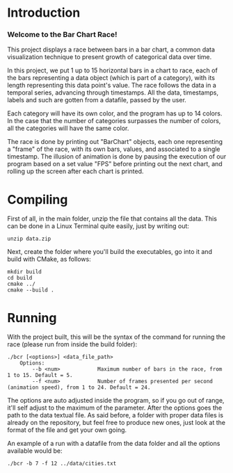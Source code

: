 # Introduction

<!-- TODO -->
### Welcome to the Bar Chart Race!

This project displays a race between bars in a bar chart, a common data visualization technique to present growth
of categorical data over time.

In this project, we put 1 up to 15 horizontal bars in a chart to race,
each of the bars representing a data object (which is part of a category), with its length representing this data point's value.
The race follows the data in a temporal series, advancing through timestamps. All the data, timestamps, labels and such are gotten from
a datafile, passed by the user.

Each category will have its own color, and the program has up to 14 colors. In the case that the number of categories surpasses the number of colors, all the categories will have the same color.

The race is done by printing out "BarChart" objects, each one representing a "frame" of the race, with its own bars, values, and associated to a single timestamp.
The illusion of animation is done by pausing the execution of our program based on a set value "FPS" before printing out the next chart, and rolling up the screen after each chart is printed.

# Compiling

<!-- TODO -->
First of all, in the main folder, unzip the file that contains all the data. This can be done in a Linux Terminal quite easily, just by writing out: 

```console
unzip data.zip
```

Next, create the folder where you'll build the executables, go into it and build with CMake, as follows:

 ```console
mkdir build
cd build
cmake ../
cmake --build .
 ```

# Running

With the project built, this will be the syntax of the command for running the race (please run from inside the build folder): 

```console
./bcr [<options>] <data_file_path>
    Options:
        --b <num>            Maximum number of bars in the race, from 1 to 15. Default = 5.
        --f <num>            Number of frames presented per second (animation speed), from 1 to 24. Default = 24.
```
The options are auto adjusted inside the program, so if you go out of range, it'll self adjust to the maximum of the parameter. After the options goes the path to the data textual file.
As said before, a folder with proper data files is already on the repository, but feel free to produce new ones, just look at the format of the file and get your own going.

An example of a run with a datafile from the data folder and all the options available would be: 

```console
./bcr -b 7 -f 12 ../data/cities.txt
```
